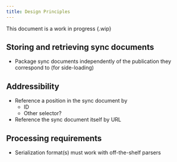 ```yaml
---
title: Design Principles
---
```

This document is a work in progress {.wip}

## Storing and retrieving sync documents

* Package sync documents independently of the publication they correspond to (for side-loading)

## Addressibility

* Reference a position in the sync document by
    * ID
    * Other selector? 
* Reference the sync document itself by URL

## Processing requirements

* Serialization format(s) must work with off-the-shelf parsers

